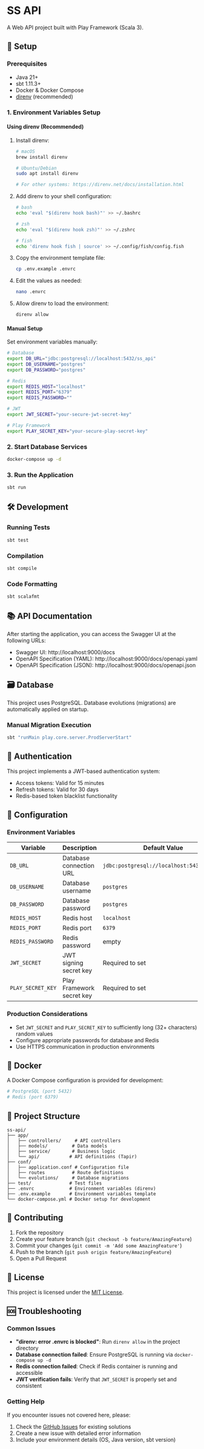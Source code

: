 # SS API

A Web API project built with Play Framework (Scala 3).

## 🚀 Setup

### Prerequisites

- Java 21+
- sbt 1.11.3+
- Docker & Docker Compose
- [direnv](https://direnv.net/) (recommended)

### 1. Environment Variables Setup

#### Using direnv (Recommended)

1. Install direnv:
   ```bash
   # macOS
   brew install direnv
   
   # Ubuntu/Debian
   sudo apt install direnv
   
   # For other systems: https://direnv.net/docs/installation.html
   ```

2. Add direnv to your shell configuration:
   ```bash
   # bash
   echo 'eval "$(direnv hook bash)"' >> ~/.bashrc
   
   # zsh
   echo 'eval "$(direnv hook zsh)"' >> ~/.zshrc
   
   # fish
   echo 'direnv hook fish | source' >> ~/.config/fish/config.fish
   ```

3. Copy the environment template file:
   ```bash
   cp .env.example .envrc
   ```

4. Edit the values as needed:
   ```bash
   nano .envrc
   ```

5. Allow direnv to load the environment:
   ```bash
   direnv allow
   ```

#### Manual Setup

Set environment variables manually:

```bash
# Database
export DB_URL="jdbc:postgresql://localhost:5432/ss_api"
export DB_USERNAME="postgres"
export DB_PASSWORD="postgres"

# Redis
export REDIS_HOST="localhost"
export REDIS_PORT="6379"
export REDIS_PASSWORD=""

# JWT
export JWT_SECRET="your-secure-jwt-secret-key"

# Play Framework
export PLAY_SECRET_KEY="your-secure-play-secret-key"
```

### 2. Start Database Services

```bash
docker-compose up -d
```

### 3. Run the Application

```bash
sbt run
```

## 🛠️ Development

### Running Tests

```bash
sbt test
```

### Compilation

```bash
sbt compile
```

### Code Formatting

```bash
sbt scalafmt
```

## 📚 API Documentation

After starting the application, you can access the Swagger UI at the following URLs:

- Swagger UI: http://localhost:9000/docs
- OpenAPI Specification (YAML): http://localhost:9000/docs/openapi.yaml
- OpenAPI Specification (JSON): http://localhost:9000/docs/openapi.json

## 🗃️ Database

This project uses PostgreSQL. Database evolutions (migrations) are automatically applied on startup.

### Manual Migration Execution

```bash
sbt "runMain play.core.server.ProdServerStart"
```

## 🔐 Authentication

This project implements a JWT-based authentication system:

- Access tokens: Valid for 15 minutes
- Refresh tokens: Valid for 30 days
- Redis-based token blacklist functionality

## 🔧 Configuration

### Environment Variables

| Variable | Description | Default Value |
|----------|-------------|---------------|
| `DB_URL` | Database connection URL | `jdbc:postgresql://localhost:5432/ss_api` |
| `DB_USERNAME` | Database username | `postgres` |
| `DB_PASSWORD` | Database password | `postgres` |
| `REDIS_HOST` | Redis host | `localhost` |
| `REDIS_PORT` | Redis port | `6379` |
| `REDIS_PASSWORD` | Redis password | empty |
| `JWT_SECRET` | JWT signing secret key | Required to set |
| `PLAY_SECRET_KEY` | Play Framework secret key | Required to set |

### Production Considerations

- Set `JWT_SECRET` and `PLAY_SECRET_KEY` to sufficiently long (32+ characters) random values
- Configure appropriate passwords for database and Redis
- Use HTTPS communication in production environments

## 🐳 Docker

A Docker Compose configuration is provided for development:

```yaml
# PostgreSQL (port 5432)
# Redis (port 6379)
```

## 📁 Project Structure

```
ss-api/
├── app/
│   ├── controllers/     # API controllers
│   ├── models/         # Data models
│   ├── service/        # Business logic
│   └── api/           # API definitions (Tapir)
├── conf/
│   ├── application.conf # Configuration file
│   ├── routes          # Route definitions
│   └── evolutions/     # Database migrations
├── test/              # Test files
├── .envrc             # Environment variables (direnv)
├── .env.example       # Environment variables template
└── docker-compose.yml # Docker setup for development
```

## 🤝 Contributing

1. Fork the repository
2. Create your feature branch (`git checkout -b feature/AmazingFeature`)
3. Commit your changes (`git commit -m 'Add some AmazingFeature'`)
4. Push to the branch (`git push origin feature/AmazingFeature`)
5. Open a Pull Request

## 📄 License

This project is licensed under the [MIT License](LICENSE).

## 🆘 Troubleshooting

### Common Issues

- **"direnv: error .envrc is blocked"**: Run `direnv allow` in the project directory
- **Database connection failed**: Ensure PostgreSQL is running via `docker-compose up -d`
- **Redis connection failed**: Check if Redis container is running and accessible
- **JWT verification fails**: Verify that `JWT_SECRET` is properly set and consistent

### Getting Help

If you encounter issues not covered here, please:
1. Check the [GitHub Issues](../../issues) for existing solutions
2. Create a new issue with detailed error information
3. Include your environment details (OS, Java version, sbt version)
